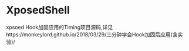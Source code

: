 # XposedShell
xpsoed Hook加固应用的Timing项目源码,详见https://monkeylord.github.io/2018/03/29/三分钟学会Hook加固后应用(含实验)/
